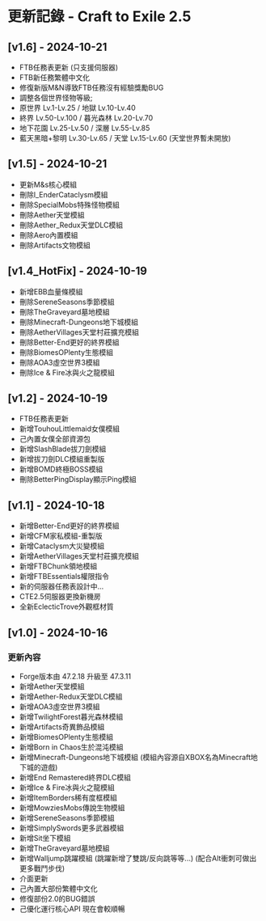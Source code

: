 # 更新記錄 - Craft to Exile 2.5



## [v1.6] - 2024-10-21

- FTB任務表更新 (只支援伺服器)
- FTB新任務繁體中文化
- 修復新版M&N導致FTB任務沒有經驗獎勵BUG
- 調整各個世界怪物等級;
- 原世界 Lv.1-Lv.25 / 地獄 Lv.10-Lv.40
- 終界 Lv.50-Lv.100 / 暮光森林 Lv.20-Lv.70
- 地下花園 Lv.25-Lv.50 / 深層 Lv.55-Lv.85
- 藍天黑暗+黎明 Lv.30-Lv.65 / 天堂 Lv.15-Lv.60
(天堂世界暫未開放)

## [v1.5] - 2024-10-21

- 更新M&s核心模組
- 刪除l_EnderCataclysm模組
- 刪除SpecialMobs特殊怪物模組
- 刪除Aether天堂模組
- 刪除Aether_Redux天堂DLC模組
- 刪除Aero內置模組
- 刪除Artifacts文物模組

## [v1.4_HotFix] - 2024-10-19

- 新增EBB血量條模組
- 刪除SereneSeasons季節模組
- 刪除TheGraveyard墓地模組
- 刪除Minecraft-Dungeons地下城模組
- 刪除AetherVillages天堂村莊擴充模組
- 刪除Better-End更好的終界模組
- 刪除BiomesOPlenty生態模組
- 刪除AOA3虛空世界3模組
- 刪除Ice & Fire冰與火之龍模組

## [v1.2] - 2024-10-19

- FTB任務表更新
- 新增TouhouLittlemaid女僕模組
- 己內置女僕全部資源包
- 新增SlashBlade拔刀劍模組
- 新增拔刀劍DLC模組重製版
- 新增BOMD終極BOSS模組
- 刪除BetterPingDisplay顯示Ping模組

## [v1.1] - 2024-10-18

- 新增Better-End更好的終界模組
- 新增CFM家私模組-重製版
- 新增Cataclysm大災變模組
- 新增AetherVillages天堂村莊擴充模組
- 新增FTBChunk領地模組
- 新增FTBEssentials權限指令
- 新的伺服器任務表設計中...
- CTE2.5伺服器更換新機房
- 全新EclecticTrove外觀框材質

## [v1.0] - 2024-10-16

### 更新內容
- Forge版本由 47.2.18 升級至 47.3.11
- 新增Aether天堂模組
- 新增Aether-Redux天堂DLC模組
- 新增AOA3虛空世界3模組
- 新增TwilightForest暮光森林模組
- 新增Artifacts奇異飾品模組
- 新增BiomesOPlenty生態模組
- 新增Born in Chaos生於混沌模組
- 新增Minecraft-Dungeons地下城模組
(模組內容源自XBOX名為Minecraft地下城的遊戲)
- 新增End Remastered終界DLC模組
- 新增Ice & Fire冰與火之龍模組
- 新增ItemBorders稀有度框模組
- 新增MowziesMobs傳說生物模組
- 新增SereneSeasons季節模組
- 新增SimplySwords更多武器模組
- 新增Sit坐下模組
- 新增TheGraveyard墓地模組
- 新增Walljump跳躍模組
(跳躍新增了雙跳/反向跳等等...)
(配合Alt衝刺可做出更多戰鬥步伐)
- 介面更新
- 己內置大部份繁體中文化
- 修復部份2.0的BUG錯誤
- 己優化運行核心API 現在會較順暢
